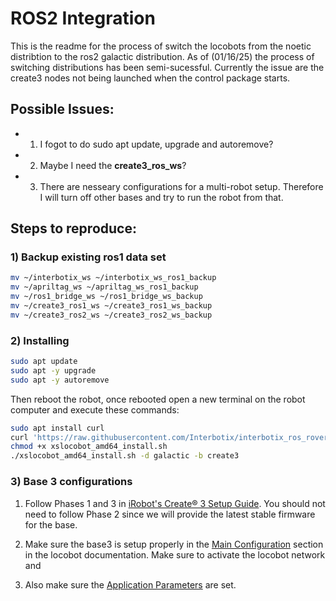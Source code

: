 # ROS2 Integration

This is the readme for the process of switch the locobots from the noetic distribtion to the ros2 galactic distribution. As of (01/16/25) the process of switching distributions has been semi-sucessful. Currently the issue are the create3 nodes not being launched when the control package starts.

## Possible Issues:

- 1. I fogot to do sudo apt update, upgrade and autoremove?
- 2. Maybe I need the **create3_ros_ws**?
- 3. There are nesseary configurations for a multi-robot setup. Therefore I will turn off other bases and try to run the robot from that. 

## Steps to reproduce:

### 1) Backup existing ros1 data set

```bash
mv ~/interbotix_ws ~/interbotix_ws_ros1_backup
mv ~/apriltag_ws ~/apriltag_ws_ros1_backup
mv ~/ros1_bridge_ws ~/ros1_bridge_ws_backup
mv ~/create3_ros1_ws ~/create3_ros1_ws_backup
mv ~/create3_ros2_ws ~/create3_ros2_ws_backup
```

### 2) Installing

```bash
sudo apt update
sudo apt -y upgrade
sudo apt -y autoremove
```
Then reboot the robot, once rebooted open a new terminal on the robot computer and execute these commands:
```bash
sudo apt install curl
curl 'https://raw.githubusercontent.com/Interbotix/interbotix_ros_rovers/main/interbotix_ros_xslocobots/install/amd64/xslocobot_amd64_install.sh' > xslocobot_amd64_install.sh
chmod +x xslocobot_amd64_install.sh
./xslocobot_amd64_install.sh -d galactic -b create3
```

### 3) Base 3 configurations

1. Follow Phases 1 and 3 in [iRobot's Create® 3 Setup Guide](https://edu.irobot.com/create3-setup). You should not need to follow Phase 2 since we will provide the latest stable firmware for the base.

2. Make sure the base3 is setup properly in the [Main Configuration](https://docs.trossenrobotics.com/interbotix_xslocobots_docs/getting_started/create3_configuration.html#main-configuration) section in the locobot documentation. Make sure to activate the locobot network and 

3. Also make sure the [Application Parameters](https://docs.trossenrobotics.com/interbotix_xslocobots_docs/getting_started/create3_configuration.html#application-ros-2-parameters-file) are set. 




